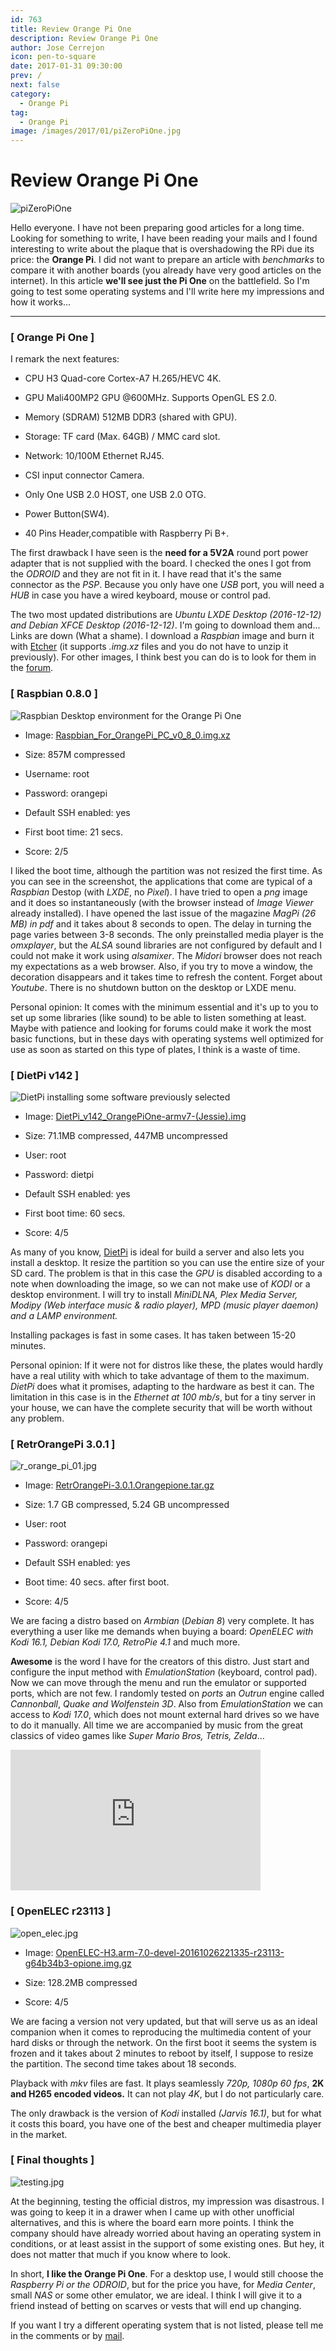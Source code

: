 ```yaml
---
id: 763
title: Review Orange Pi One
description: Review Orange Pi One
author: Jose Cerrejon
icon: pen-to-square
date: 2017-01-31 09:30:00
prev: /
next: false
category:
  - Orange Pi
tag:
  - Orange Pi
image: /images/2017/01/piZeroPiOne.jpg
---
```


# Review Orange Pi One

![piZeroPiOne](/images/2017/01/piZeroPiOne.jpg)

Hello everyone. I have not been preparing good articles for a long time. Looking for something to write, I have been reading your mails and I found  interesting to write about the plaque that is overshadowing the RPi due its price: the **Orange Pi**. I did not want to prepare an article with *benchmarks* to compare it with another boards (you already have very good articles on the internet). In this article **we'll see just the Pi One** on the battlefield. So I'm going to test some operating systems and I'll write here my impressions and how it works... 

- - -
### [ Orange Pi One ]

I remark the next features:

* CPU H3 Quad-core Cortex-A7 H.265/HEVC 4K.

* GPU Mali400MP2 GPU @600MHz. Supports OpenGL ES 2.0.

* Memory (SDRAM) 512MB DDR3 (shared with GPU).

* Storage: TF card (Max. 64GB) / MMC card slot.

* Network: 10/100M Ethernet RJ45.

* CSI input connector Camera.

* Only One USB 2.0 HOST, one USB 2.0 OTG.

* Power Button(SW4).

* 40 Pins Header,compatible with Raspberry Pi B+.

The first drawback I have seen is the **need for a 5V2A** round port power adapter that is not supplied with the board. I checked the ones I got from the *ODROID* and they are not fit in it. I have read that it's the same connector as the *PSP*. Because you only have one *USB* port, you will need a *HUB* in case you have a wired keyboard, mouse or control pad.

The two most updated distributions are *Ubuntu LXDE Desktop (2016-12-12) and Debian XFCE Desktop (2016-12-12)*. I'm going to download them and... Links are down (What a shame). I download a *Raspbian* image and burn it with [Etcher](https://etcher.io/) (it supports *.img.xz* files and you do not have to unzip it previously). For other images, I think best you can do is to look for them in the [forum](http://www.orangepi.org/orangepibbsen/forum.php).

### [ Raspbian 0.8.0 ]

![Raspbian Desktop environment for the Orange Pi One](/images/2017/01/raspbian_big.png "Raspbian Desktop environment for the Orange Pi One")

* Image: [Raspbian_For_OrangePi_PC_v0_8_0.img.xz](http://www.orangepi.org/downloadresources/orangepipc/oragepipc_e930546e866b23585721e5d2a6.html)

* Size: 857M compressed

* Username: root

* Password: orangepi

* Default SSH enabled: yes

* First boot time: 21 secs.

* Score: 2/5

I liked the boot time, although the partition was not resized the first time. As you can see in the screenshot, the applications that come are typical of a *Raspbian* Destop (with *LXDE*, no *Pixel*). I have tried to open a *png* image and it does so instantaneously (with the browser instead of *Image Viewer* already installed). I have opened the last issue of the magazine *MagPi (26 MB) in pdf* and it takes about 8 seconds to open. The delay in turning the page varies between 3-8 seconds. The only preinstalled media player is the *omxplayer*, but the *ALSA* sound libraries are not configured by default and I could not make it work using *alsamixer*. The *Midori* browser does not reach my expectations as a web browser. Also, if you try to move a window, the decoration disappears and it takes time to refresh the content. Forget about *Youtube*. There is no shutdown button on the desktop or LXDE menu.

Personal opinion: It comes with the minimum essential and it's up to you to set up some libraries (like sound) to be able to listen something at least. Maybe with patience and looking for forums could make it work the most basic functions, but in these days with operating systems well optimized for use as soon as started on this type of plates, I think is a waste of time.

### [ DietPi v142 ]

![DietPi installing some software previously selected](/images/2017/01/dietpi_big.jpg "DietPi installing some software previously selected")

* Image: [DietPi_v142_OrangePiOne-armv7-(Jessie).img](http://dietpi.com/downloads/images/DietPi_OrangePiOne-armv7-(Jessie).7z)

* Size: 71.1MB compressed, 447MB uncompressed

* User: root

* Password: dietpi

* Default SSH enabled: yes

* First boot time: 60 secs.

* Score: 4/5

As many of you know, [DietPi](http://dietpi.com/phpbb/viewtopic.php?f=8&t=5#p5) is ideal for build a server and also lets you install a desktop. It resize the partition so you can use the entire size of your SD card. The problem is that in this case the *GPU* is disabled according to a note when downloading the image, so we can not make use of *KODI* or a desktop environment. I will try to install *MiniDLNA, Plex Media Server, Modipy (Web interface music & radio player), MPD (music player daemon) and a LAMP environment.*

Installing packages is fast in some cases. It has taken between 15-20 minutes.

Personal opinion: If it were not for distros like these, the plates would hardly have a real utility with which to take advantage of them to the maximum. *DietPi* does what it promises, adapting to the hardware as best it can. The limitation in this case is in the *Ethernet at 100 mb/s*, but for a tiny server in your house, we can have the complete security that will be worth without any problem.

### [ RetrOrangePi 3.0.1 ]

![r_orange_pi_01.jpg](/images/2017/01/r_orange_pi_01.jpg)

* Image: [RetrOrangePi-3.0.1.Orangepione.tar.gz](http://www.retrorangepi.org/)

* Size: 1.7 GB compressed, 5.24 GB uncompressed

* User: root

* Password: orangepi

* Default SSH enabled: yes

* Boot time: 40 secs. after first boot.

* Score: 4/5

We are facing a distro based on *Armbian* (*Debian 8*) very complete. It has everything a user like me demands when buying a board: *OpenELEC with Kodi 16.1, Debian Kodi 17.0, RetroPie 4.1* and much more.

**Awesome** is the word I have for the creators of this distro. Just start and configure the input method with *EmulationStation* (keyboard, control pad). Now we can move through the menu and run the emulator or supported ports, which are not few. I randomly tested on *ports* an *Outrun* engine  called *Cannonball*, *Quake and Wolfenstein 3D*. Also from *EmulationStation* we can access to *Kodi 17.0*, which does not mount external hard drives so we have to do it manually. All time we are accompanied by music from the great classics of video games like *Super Mario Bros, Tetris, Zelda*...

<iframe width="400" height="225" src="https://www.youtube.com/embed/whNcQTWwvhg?rel=0" frameborder="0" allowfullscreen></iframe>

### [ OpenELEC r23113 ]

![open_elec.jpg](/images/2017/01/open_elec.jpg)

* Image: [OpenELEC-H3.arm-7.0-devel-20161026221335-r23113-g64b34b3-opione.img.gz](http://down.nu/images/2016-10-26/)

* Size: 128.2MB compressed

* Score: 4/5

We are facing a version not very updated, but that will serve us as an ideal companion when it comes to reproducing the multimedia content of your hard disks or through the network. On the first boot it seems the system is frozen and it takes about 2 minutes to reboot by itself, I suppose to resize the partition. The second time takes about 18 seconds.

Playback with *mkv* files are fast. It plays seamlessly *720p, 1080p 60 fps*, **2K and H265 encoded videos.** It can not play *4K*, but I do not particularly care.

The only drawback is the version of *Kodi* installed *(Jarvis 16.1)*, but for what it costs this board, you have one of the best and cheaper multimedia player in the market.

### [ Final thoughts ]

![testing.jpg](/images/2017/01/testing.jpg)

At the beginning, testing the official distros, my impression was disastrous. I was going to keep it in a drawer when I came up with other unofficial alternatives, and this is where the board earn more points. I think the company should have already worried about having an operating system in conditions, or at least assist in the support of some existing ones. But hey, it does not matter that much if you know where to look.

In short, **I like the Orange Pi One**. For a desktop use, I would still choose the *Raspberry Pi or the ODROID*, but for the price you have, for *Media Center*, small *NAS* or some other emulator, we are ideal. I think I will give it to a friend instead of betting on scarves or vests that will end up changing.

If you want I try a different operating system that is not listed, please tell me in the comments or by [mail](mailto:ulysess@gmail.com).